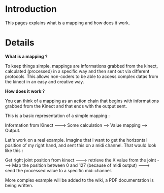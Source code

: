# Introduction #

This pages explains what is a mapping and how does it work.


# Details #


**What is a mapping ?**

To keep things simple, mappings are informations grabbed from the kinect, calculated (processed) in a specific way and then sent out via different protocols.
This allows non-coders to be able to access complex datas from the kinect in an easy and creative way.


**How does it work ?**


You can think of a mapping as an action chain that begins with informations grabbed from the Kinect and that ends with the output sent.


This is a basic representation of a simple mapping :

Information from Kinect ---> Some calculation --> Value mapping --> Output.


Let's work on a reel example. Imagine that I want to get the horizontal position of my right hand, and sent this on a midi channel. That would look like this :

Get right joint position from kinect ---> retrieve the X value from the joint ---> Map the position between 0 and 127 (because of midi output) ---> send the processed value to a specific midi channel.


More complex example will be added to the wiki, a PDF documentation is being written.